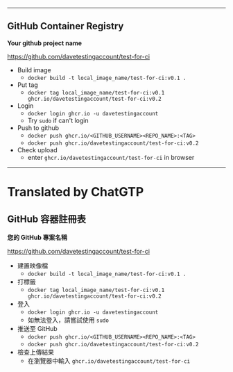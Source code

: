 <!--HugoNoteFlag-->

---

## GitHub Container Registry

**Your github project name**

https://github.com/davetestingaccount/test-for-ci

* Build image
  * `docker build -t local_image_name/test-for-ci:v0.1 .`
* Put tag
  * `docker tag local_image_name/test-for-ci:v0.1 ghcr.io/davetestingaccount/test-for-ci:v0.2`
* Login
  * `docker login ghcr.io -u davetestingaccount`
  * Try `sudo` if can't login
* Push to github
  * `docker push ghcr.io/<GITHUB_USERNAME><REPO_NAME>:<TAG>`
  * `docker push ghcr.io/davetestingaccount/test-for-ci:v0.2`
* Check upload
  * enter `ghcr.io/davetestingaccount/test-for-ci` in browser
    



---

<!--HugoNoteZhFlag-->

# Translated by ChatGTP

## GitHub 容器註冊表

**您的 GitHub 專案名稱**

https://github.com/davetestingaccount/test-for-ci

* 建置映像檔
  * `docker build -t local_image_name/test-for-ci:v0.1 .`
* 打標籤
  * `docker tag local_image_name/test-for-ci:v0.1 ghcr.io/davetestingaccount/test-for-ci:v0.2`
* 登入
  * `docker login ghcr.io -u davetestingaccount`
  * 如無法登入，請嘗試使用 `sudo`
* 推送至 GitHub
  * `docker push ghcr.io/<GITHUB_USERNAME><REPO_NAME>:<TAG>`
  * `docker push ghcr.io/davetestingaccount/test-for-ci:v0.2`
* 檢查上傳結果
  * 在瀏覽器中輸入 `ghcr.io/davetestingaccount/test-for-ci`